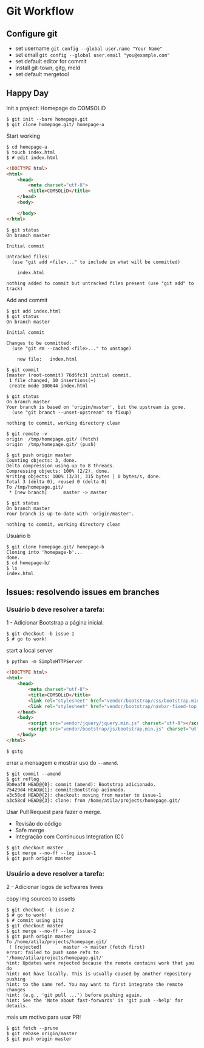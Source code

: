 # Git Workflow

## Configure git

* set username `git config --global user.name "Your Name"`
* set email `git config --global user.email "you@example.com"`
* set default editor for commit
* install git-town, gitg, meld
* set default mergetool

## Happy Day

Init a project: Homepage do COMSOLiD

```
$ git init --bare homepage.git
$ git clone homepage.git/ homepage-a
```

Start working

```
$ cd homepage-a
$ touch index.html
$ # edit index.html
```

```html
<!DOCTYPE html>
<html>
    <head>
        <meta charset="utf-8">
        <title>COMSOLiD</title>
    </head>
    <body>

    </body>
</html>
```

```
$ git status
On branch master

Initial commit

Untracked files:
  (use "git add <file>..." to include in what will be committed)

	index.html

nothing added to commit but untracked files present (use "git add" to track)
```

Add and commit

```
$ git add index.html
$ git status
On branch master

Initial commit

Changes to be committed:
  (use "git rm --cached <file>..." to unstage)

	new file:   index.html
```

```
$ git commit
[master (root-commit) 76d6fc3] initial commit.
 1 file changed, 10 insertions(+)
 create mode 100644 index.html
```

```
$ git status
On branch master
Your branch is based on 'origin/master', but the upstream is gone.
  (use "git branch --unset-upstream" to fixup)

nothing to commit, working directory clean
```

```
$ git remote -v
origin	/tmp/homepage.git/ (fetch)
origin	/tmp/homepage.git/ (push)
```

```
$ git push origin master
Counting objects: 3, done.
Delta compression using up to 8 threads.
Compressing objects: 100% (2/2), done.
Writing objects: 100% (3/3), 315 bytes | 0 bytes/s, done.
Total 3 (delta 0), reused 0 (delta 0)
To /tmp/homepage.git/
 * [new branch]      master -> master
```

```
$ git status
On branch master
Your branch is up-to-date with 'origin/master'.

nothing to commit, working directory clean
```

Usuário b

```
$ git clone homepage.git/ homepage-b
Cloning into 'homepage-b'...
done.
$ cd homepage-b/
$ ls
index.html
```

## Issues: resolvendo issues em branches

### Usuário b deve resolver a tarefa:

1 - Adicionar Bootstrap a página inicial.

```
$ git checkout -b issue-1
$ # go to work!
```

start a local server

```
$ python -m SimpleHTTPServer
```

```html
<!DOCTYPE html>
<html>
    <head>
        <meta charset="utf-8">
        <title>COMSOLiD</title>
        <link rel="stylesheet" href="vendor/bootstrap/css/bootstrap.min.css" media="screen" charset="utf-8">
        <link rel="stylesheet" href="vendor/bootstrap/navbar-fixed-top.css" media="screen" charset="utf-8">
    </head>
    <body>
        <script src="vendor/jquery/jquery.min.js" charset="utf-8"></script>
        <script src="vendor/bootstrap/js/bootstrap.min.js" charset="utf-8"></script>
    </body>
</html>
```

```
$ gitg
```

errar a mensagem e mostrar uso do `--amend`.

```
$ git commit --amend
$ git reflog
9b0eaf8 HEAD@{0}: commit (amend): Bootstrap adicionado.
75429d4 HEAD@{1}: commit:Bootstrap acionado.
a3c58cd HEAD@{2}: checkout: moving from master to issue-1
a3c58cd HEAD@{3}: clone: from /home/atila/projects/homepage.git/
```

Usar Pull Request para fazer o merge.

* Revisão do código
* Safe merge
* Integração com Continuous Integration (CI)

```
$ git checkout master
$ git merge --no-ff --log issue-1
$ git push origin master
```

### Usuário a deve resolver a tarefa:

2 - Adicionar logos de softwares livres

copy img sources to assets

```
$ git checkout -b issue-2
$ # go to work!
$ # commit using gitg
$ git checkout master
$ git merge --no-ff --log issue-2
$ git push origin master
To /home/atila/projects/homepage.git/
 ! [rejected]        master -> master (fetch first)
error: failed to push some refs to '/home/atila/projects/homepage.git/'
hint: Updates were rejected because the remote contains work that you do
hint: not have locally. This is usually caused by another repository pushing
hint: to the same ref. You may want to first integrate the remote changes
hint: (e.g., 'git pull ...') before pushing again.
hint: See the 'Note about fast-forwards' in 'git push --help' for details.
```

mais um motivo para usar PR!

```
$ git fetch --prune
$ git rebase origin/master
$ git push origin master
```
